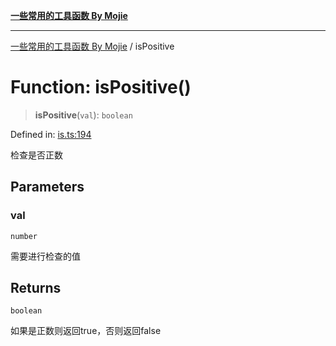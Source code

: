 [**一些常用的工具函数 By Mojie**](../README.md)

***

[一些常用的工具函数 By Mojie](../globals.md) / isPositive

# Function: isPositive()

> **isPositive**(`val`): `boolean`

Defined in: [is.ts:194](https://github.com/mojiefong/utils/blob/835f9f080ca618c45c936acaa9a99d1df0257c97/src/is.ts#L194)

检查是否正数

## Parameters

### val

`number`

需要进行检查的值

## Returns

`boolean`

如果是正数则返回true，否则返回false
